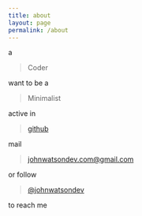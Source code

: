 ```yaml
---
title: about
layout: page
permalink: /about
---
```


a

> Coder

want to be a

> Minimalist

active in

> [github](https://github.com/johnwatsondev)

mail

> johnwatsondev.com@gmail.com

or follow

> [@johnwatsondev](https://twitter.com/johnwatsondev)

to reach me
